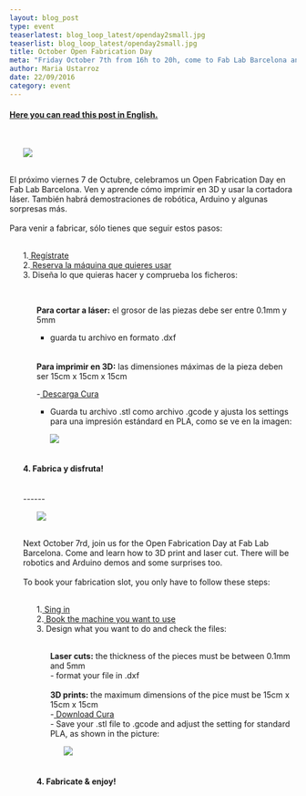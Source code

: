 ```yaml
---
layout: blog_post
type: event
teaserlatest: blog_loop_latest/openday2small.jpg
teaserlist: blog_loop_latest/openday2small.jpg
title: October Open Fabrication Day
meta: "Friday October 7th from 16h to 20h, come to Fab Lab Barcelona and fabricate!"
author: Maria Ustarroz
date: 22/09/2016
category: event
---
```



<h4>
<a href="#english"> Here you can read this post in English.</a> <br></h4>

 <br>

<ul><img src= "http://www.fablabbcn.org/img/blog/blog_loop_latest/opendayoct2016.jpg" align="middle"> </ul>

<br>
El próximo viernes 7 de Octubre, celebramos un Open Fabrication Day en Fab Lab Barcelona. Ven y aprende cómo imprimir en 3D y usar la cortadora láser. También habrá demostraciones de robótica, Arduino y algunas sorpresas más.<br>
<br>
Para venir a fabricar, sólo tienes que seguir estos pasos:<br>
<br>
<ul>
1.<a href="https://docs.google.com/forms/d/e/1FAIpQLSfJ1cbpjawILZKA2ngkCjAOzrytO-6jJ2JQFWrHAmPcpAoiSw/viewform"> Regístrate</a> <br>
2.<a href="http://fablabbarcelona.simplybook.it/sheduler/manage/event/3/unit/1"> Reserva la máquina que quieres usar</a><br>
3. Diseña lo que quieras hacer y comprueba los ficheros:

</ul>
<br>
<ul>
<ul>
<b>Para cortar a láser:</b> el grosor de las piezas debe ser entre 0.1mm y 5mm<br>

- guarda tu archivo en formato .dxf

<br>

<br>
<b>Para imprimir en 3D:</b> las dimensiones máximas de la pieza deben ser 15cm x 15cm x 15cm<br>

-<a href="https://ultimaker.com/en/products/cura-software"> Descarga Cura</a><br>
- Guarda tu archivo .stl como archivo .gcode y ajusta los settings para una impresión estándard en PLA, como se ve en la imagen:

<ul><img src= "http://www.fablabbcn.org/img/blog/blog_loop_latest/3dsettings.png" align="middle"> </img></ul>
<br>
</ul>
<h4>
4. Fabrica y disfruta! 

</h4>
<br>
------
<a name="english"></a>

<br>

<ul><img src= "http://www.fablabbcn.org/img/blog/blog_loop_latest/opendayoct2016.jpg" align="middle"> </img></ul>

<br>

Next October 7rd, join us for the Open Fabrication Day at Fab Lab Barcelona. Come and learn how to 3D print and laser cut. There will be robotics and Arduino demos and some surprises too. <br>
<br>
To book your fabrication slot, you only have to follow these steps:<br>
<br>
<ul>
1.<a href="https://docs.google.com/forms/d/e/1FAIpQLSfJ1cbpjawILZKA2ngkCjAOzrytO-6jJ2JQFWrHAmPcpAoiSw/viewform"> Sing in</a> <br>
2.<a href="http://fablabbarcelona.simplybook.it/sheduler/manage/event/3/unit/1"> Book the machine you want to use</a><br>
3. Design what you want to do and check the files:

</ul>
<br>
<ul>
<ul>
<b>Laser cuts:</b> the thickness of the pieces must be between 0.1mm and 5mm
<br>
- format your file in .dxf

<br>
<br>
<b>3D prints: </b>the maximum dimensions of the pice must be 15cm x 15cm x 15cm
<br>
-<a href="https://ultimaker.com/en/products/cura-software"> Download Cura</a><br>
- Save your .stl file to .gcode and adjust the setting for standard PLA, as shown in the picture:

<ul><img src= "http://www.fablabbcn.org/img/blog/blog_loop_latest/3dsettings.png" align="middle"> </img></ul>
<br>
</ul>
<h4>
4. Fabricate & enjoy! 

</h4>
</ul>
<br>
